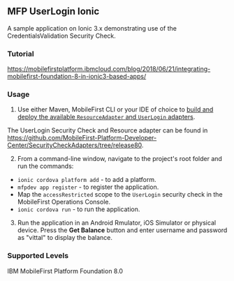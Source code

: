 ## MFP UserLogin Ionic
A sample application on Ionic 3.x demonstrating use of the CredentialsValidation Security Check.

### Tutorial
https://mobilefirstplatform.ibmcloud.com/blog/2018/06/21/integrating-mobilefirst-foundation-8-in-ionic3-based-apps/

### Usage

1. Use either Maven, MobileFirst CLI or your IDE of choice to [build and deploy the available `ResourceAdapter` and `UserLogin` adapters](https://mobilefirstplatform.ibmcloud.com/tutorials/en/foundation/8.0/adapters/creating-adapters/).

 The UserLogin Security Check and Resource adapter can be found in https://github.com/MobileFirst-Platform-Developer-Center/SecurityCheckAdapters/tree/release80.

2. From a command-line window, navigate to the project's root folder and run the commands:
 - `ionic cordova platform add` - to add a platform.
 - `mfpdev app register` - to register the application.
 -  Map the `accessRestricted` scope to the `UserLogin` security check in the MobileFirst Operations Console.
 - `ionic cordova run` - to run the application.

3. Run the application in an Android Rmulator, iOS Simulator or physical device. Press the **Get Balance** button and enter username and password as "vittal" to display the balance.

### Supported Levels
IBM MobileFirst Platform Foundation 8.0
